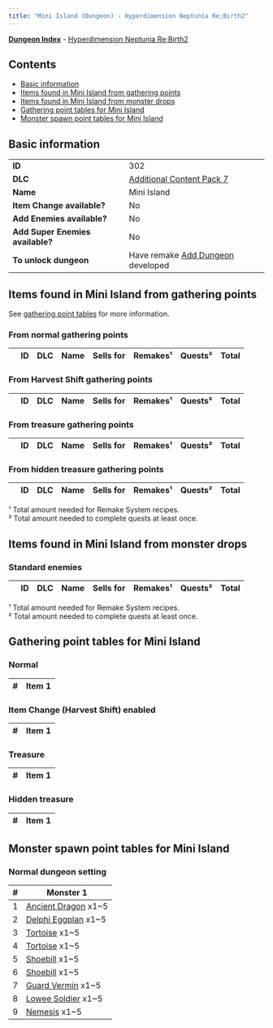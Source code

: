 ```yaml
---
title: "Mini Island (Dungeon) - Hyperdimension Neptunia Re;Birth2"
---
```


[**Dungeon Index**](/neptunia/rb2/dungeon/index.html) - [Hyperdimension Neptunia Re;Birth2](/neptunia/rb2)

## Contents

- [Basic information](#basic-information)
- [Items found in Mini Island from gathering points](#items-found-in-mini-island-from-gathering-points)
- [Items found in Mini Island from monster drops](#items-found-in-mini-island-from-monster-drops)
- [Gathering point tables for Mini Island](#gathering-point-tables-for-mini-island)
- [Monster spawn point tables for Mini Island](#monster-spawn-point-tables-for-mini-island)

## Basic information

|   |   |
| -- | -- |
| **ID** | 302 |
| **DLC** | [Additional Content Pack 7](/neptunia/rb2/dlc/15-pack7.html) |
| **Name** | Mini Island |
| **Item Change available?** | No |
| **Add Enemies available?** | No |
| **Add Super Enemies available?** | No |
| **To unlock dungeon** | Have remake [Add Dungeon](/neptunia/rb2/remake/15-1002-add-dungeon.html) developed |

## Items found in Mini Island from gathering points

See [gathering point tables](#gathering-point-tables-for-mini-island) for more information.

### From normal gathering points

|    | ID | DLC | Name | Sells for | Remakes¹ | Quests² | Total |
| -- | -- | --- | ---- | --------- | -------- | ------- | ----: |


### From Harvest Shift gathering points

|    | ID | DLC | Name | Sells for | Remakes¹ | Quests² | Total |
| -- | -- | --- | ---- | --------- | -------- | ------- | ----: |


### From treasure gathering points

|    | ID | DLC | Name | Sells for | Remakes¹ | Quests² | Total |
| -- | -- | --- | ---- | --------- | -------- | ------- | ----: |


### From hidden treasure gathering points

|    | ID | DLC | Name | Sells for | Remakes¹ | Quests² | Total |
| -- | -- | --- | ---- | --------- | -------- | ------- | ----: |


¹ Total amount needed for Remake System recipes.<br />² Total amount needed to complete quests at least once.

## Items found in Mini Island from monster drops


### Standard enemies

|    | ID | DLC | Name | Sells for | Remakes¹ | Quests² | Total |
| -- | -- | --- | ---- | --------- | -------- | ------- | ----: |


¹ Total amount needed for Remake System recipes.<br />² Total amount needed to complete quests at least once.

## Gathering point tables for Mini Island


### Normal


| #  | Item 1 |
| -- | ------ |


### Item Change (Harvest Shift) enabled


| #  | Item 1 |
| -- | ------ |


### Treasure


| #  | Item 1 |
| -- | ------ |


### Hidden treasure


| #  | Item 1 |
| -- | ------ |


## Monster spawn point tables for Mini Island


### Normal dungeon setting


| #  | Monster 1 |
| -- | --------- |
| 1 | [Ancient Dragon](/neptunia/rb2/monster/15-8025-ancient-dragon.html) x1~5 |
| 2 | [Delphi Eggplan](/neptunia/rb2/monster/15-8026-delphi-eggplan.html) x1~5 |
| 3 | [Tortoise](/neptunia/rb2/monster/15-8027-tortoise.html) x1~5 |
| 4 | [Tortoise](/neptunia/rb2/monster/15-8027-tortoise.html) x1~5 |
| 5 | [Shoebill](/neptunia/rb2/monster/15-8028-shoebill.html) x1~5 |
| 6 | [Shoebill](/neptunia/rb2/monster/15-8028-shoebill.html) x1~5 |
| 7 | [Guard Vermin](/neptunia/rb2/monster/15-8029-guard-vermin.html) x1~5 |
| 8 | [Lowee Soldier](/neptunia/rb2/monster/15-8030-lowee-soldier.html) x1~5 |
| 9 | [Nemesis](/neptunia/rb2/monster/15-8031-nemesis.html) x1~5 |